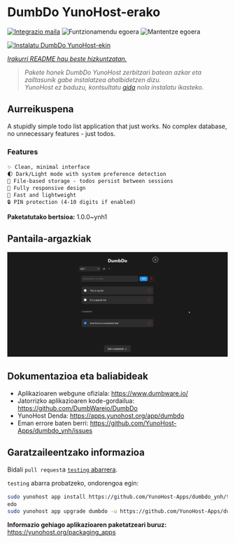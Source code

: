 <!--
Ohart ongi: README hau automatikoki sortu da <https://github.com/YunoHost/apps/tree/master/tools/readme_generator>ri esker
EZ editatu eskuz.
-->

# DumbDo YunoHost-erako

[![Integrazio maila](https://apps.yunohost.org/badge/integration/dumbdo)](https://ci-apps.yunohost.org/ci/apps/dumbdo/)
![Funtzionamendu egoera](https://apps.yunohost.org/badge/state/dumbdo)
![Mantentze egoera](https://apps.yunohost.org/badge/maintained/dumbdo)

[![Instalatu DumbDo YunoHost-ekin](https://install-app.yunohost.org/install-with-yunohost.svg)](https://install-app.yunohost.org/?app=dumbdo)

*[Irakurri README hau beste hizkuntzatan.](./ALL_README.md)*

> *Pakete honek DumbDo YunoHost zerbitzari batean azkar eta zailtasunik gabe instalatzea ahalbidetzen dizu.*  
> *YunoHost ez baduzu, kontsultatu [gida](https://yunohost.org/install) nola instalatu ikasteko.*

## Aurreikuspena

A stupidly simple todo list application that just works. No complex database, no unnecessary features - just todos.

### Features

    ✨ Clean, minimal interface
    🌓 Dark/Light mode with system preference detection
    💾 File-based storage - todos persist between sessions
    📱 Fully responsive design
    🚀 Fast and lightweight
    🔒 PIN protection (4-10 digits if enabled)




**Paketatutako bertsioa:** 1.0.0~ynh1

## Pantaila-argazkiak

![DumbDo(r)en pantaila-argazkia](./doc/screenshots/screenshot.png)

## Dokumentazioa eta baliabideak

- Aplikazioaren webgune ofiziala: <https://www.dumbware.io/>
- Jatorrizko aplikazioaren kode-gordailua: <https://github.com/DumbWareio/DumbDo>
- YunoHost Denda: <https://apps.yunohost.org/app/dumbdo>
- Eman errore baten berri: <https://github.com/YunoHost-Apps/dumbdo_ynh/issues>

## Garatzaileentzako informazioa

Bidali `pull request`a [`testing` abarrera](https://github.com/YunoHost-Apps/dumbdo_ynh/tree/testing).

`testing` abarra probatzeko, ondorengoa egin:

```bash
sudo yunohost app install https://github.com/YunoHost-Apps/dumbdo_ynh/tree/testing --debug
edo
sudo yunohost app upgrade dumbdo -u https://github.com/YunoHost-Apps/dumbdo_ynh/tree/testing --debug
```

**Informazio gehiago aplikazioaren paketatzeari buruz:** <https://yunohost.org/packaging_apps>

